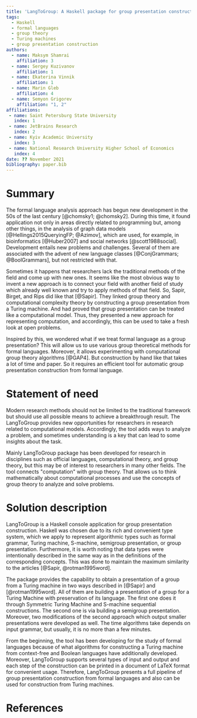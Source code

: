 ```yaml
---
title: 'LangToGroup: A Haskell package for group presentation construction from formal language'
tags:
  - Haskell
  - formal languages
  - group theory
  - Turing machines
  - group presentation construction
authors:
  - name: Maksym Shamrai
    affiliation: 3
  - name: Sergey Kuzivanov
    affiliation: 1
  - name: Ekaterina Vinnik
    affiliation: 1
  - name: Marin Gleb
    affiliation: 4
  - name: Semyon Grigorev
    affiliation: "1, 2"
affiliations:
 - name: Saint Petersburg State University
   index: 1
 - name: JetBrains Research
   index: 2
 - name: Kyiv Academic University
   index: 3
 - name: National Research University Higher School of Economics
   index: 4
date: ?? November 2021
bibliography: paper.bib
---
```



# Summary


The formal language analysis approach has begun new development in the 50s of the last century [@chomsky1; @chomsky2]. During this time, it found application not only in areas directly related to programming but, among other things, in the analysis of graph data models [@Hellings2015QueryingFP; @Azimov], which are used, for example, in bioinformatics [@Huber2007] and social networks [@scott1988social]. Development entails new problems and challenges. Several of them are associated with the advent of new language classes [@ConjGrammars; @BoolGrammars], but not restricted with that. 

Sometimes it happens that researchers lack the traditional methods of the field and come up with new ones. It seems like the most obvious way to invent a new approach is to connect your field with another field of study which already well known and try to apply methods of that field. So, Sapir, Birget, and Rips did like that [@Sapir]. They linked group theory and computational complexity theory by constructing a group presentation from a Turing machine. And had proved that group presentation can be treated like a computational model. Thus, they presented a new approach for representing computation, and accordingly, this can be used to take a fresh look at open problems.

Inspired by this, we wondered what if we treat formal language as a group presentation? This will allow us to use various group theoretical methods for formal languages. Moreover, it allows experimenting with computational group theory algorithms [@GAP4]. But construction by hand like that takes a lot of time and paper. So it requires an efficient tool for automatic group presentation construction from formal language.


# Statement of need


Modern research methods should not be limited to the traditional framework but should use all possible means to achieve a breakthrough result. The LangToGroup provides new opportunities for researchers in research related to computational models. Accordingly, the tool adds ways to analyze a problem, and sometimes understanding is a key that can lead to some insights about the task.

Mainly LangToGroup package has been developed for research in disciplines such as official languages, computational theory, and group theory, but this may be of interest to researchers in many other fields. The tool connects "computation" with group theory. That allows us to think mathematically about computational processes and use the concepts of group theory to analyze and solve problems.


# Solution description


LangToGroup is a Haskell console application for group presentation construction. Haskell was chosen due to its rich and convenient type system,
which we apply to represent algorithmic types such as formal grammar,
Turing machine, S-machine, semigroup presentation, or group presentation. Furthermore, it is worth noting that data types were intentionally described in the same way as in the definitions of the corresponding concepts. This was done to maintain the maximum similarity to the articles [@Sapir, @rotman1995word]. 

The package provides the capability to obtain a presentation of a group from a Turing machine in two ways described in [@Sapir] and [@rotman1995word]. All of them are building a presentation of a group for a Turing Machine with preservation of its language. The first one does it through Symmetric Turing Machine and S-machine sequential constructions. The second one is via building a semigroup presentation. Moreover, two modifications of the second approach which output smaller presentations were developed as well. The time algorithms take depends on input grammar, but usually, it is no more than a few minutes.

From the beginning, the tool has been developing for the study of formal languages because of what algorithms for constructing a Turing machine from context-free and Boolean languages have additionally developed. Moreover, LangToGroup supports several types of input and output and each step of the construction can be printed in a document of LaTeX format for convenient usage. Therefore, LangToGroup presents a full pipeline of group presentation construction from formal languages and also can be used for construction from Turing machines. 


# References
